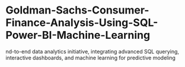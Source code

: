 # Goldman-Sachs-Consumer-Finance-Analysis-Using-SQL-Power-BI-Machine-Learning
nd-to-end data analytics initiative, integrating advanced SQL querying, interactive dashboards, and machine learning for predictive modeling
